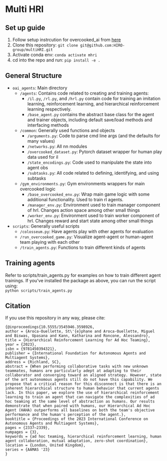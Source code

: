 # Multi HRI

## Set up guide
1. Follow setup instrcution for overcooked_ai from [here](https://github.com/HIRO-group/overcooked_ai)
3. Clone this repository: `git clone git@github.com:HIRO-group/multiHRI.git`
2. Activate conda env: `conda activate mhri`
3. cd into the repo and run: `pip install -e .`


<!-- # Hierarchical Ad Hoc Agents (HAHA)
Code for [Hierarchical Reinforcement Learning for Ad Hoc Teaming](https://www.southampton.ac.uk/~eg/AAMAS2023/pdfs/p2337.pdf). Used to train a variety of agents for the overcooked domain.  

## Set up guide
1. Create conda environment:`conda create -n oai python=3.9`
2. Activate env: `conda activate oai`
3. Install [pytorch](https://pytorch.org/get-started/locally/) based on your use case 
4. Install overcooked-ai: `pip install git+https://github.com/StephAO/overcooked_ai.git`  
***Note***: The above repo is a modified version of the original [overcooked ai repo](https://github.com/HumanCompatibleAI/overcooked_ai)
5. Clone modified overcooked-ai repo: `git clone https://github.com/StephAO/HAHA.git'   
6. Move to repo dir: `cd HAHA`
7. Install this package: `pip install -e .`
8. If step 7 did not work, try commenting liblsl in the setup.py file --> 

## General Structure
- `oai_agents`: Main directory
  - `/agents`: Contains code related to creating and training agents: 
    - `/il.py`, `/rl.py`, and `/hrl.py` contain code for training an imitation learning, reinforcement learning, and hierarchical reinforcement learning respectively. 
    - `/base_agent.py` contains the abstract base class for the agent and trainer objects, including default save/load methods and interfacing methods
  - `/common`: Generally used functions and objects
    - `/arguments.py`: Code to parse cmd line args (and the defaults for many values)
    - `/networks.py`: All nn modules
    - `/overcooked_dataset.py`: Pytorch dataset wrapper for human play data used for il
    - `/state_encodings.py`: Code used to manipulate the state into agent obs
    - `/subtasks.py`: All code related to defining, identifying, and using subtasks
  - `/gym_environments.py`: Gym environments wrappers for main overcooked logic
    - `/base_overcooked_env.py`: Wrap main game logic with some additional functionality. Used to train rl agents.
    - `/manager_env.py`: Environment used to train manager component of hrl. Changes action space among other small things
    - `/worker_env.py`: Environment used to train worker component of hrl. Changes reward and start state among other small things
- `scripts`: Generally useful scripts
  - `/colosseum.py`: Have agents play with other agents for evaluation
  - `/run_overcooked_game.py`: Visualize agent-agent or human-agent team playing with each other
  - `/train_agents.py`: Functions to train different kinds of agents

## Training agents
Refer to scripts/train_agents.py for examples on how to train different agent trainings.
If you've installed the package as above, you can run the script using:  
`python scripts/train_agents.py`

## Citation
If you use this repository in any way, please cite:  
```
{@inproceedings{10.5555/3545946.3598926,
author = {Aroca-Ouellette, St\'{e}phane and Aroca-Ouellette, Miguel and Biswas, Upasana and Kann, Katharina and Roncone, Alessandro},
title = {Hierarchical Reinforcement Learning for Ad Hoc Teaming},
year = {2023},
isbn = {9781450394321},
publisher = {International Foundation for Autonomous Agents and Multiagent Systems},
address = {Richland, SC},
abstract = {When performing collaborative tasks with new unknown teammates, humans are particularly adept at adapting to their collaborator and converging toward an aligned strategy. However, state of the art autonomous agents still do not have this capability. We propose that a critical reason for this disconnect is that there is an inherent hierarchical structure to human behavior that current agents lack. In this paper, we explore the use of hierarchical reinforcement learning to train an agent that can navigate the complexities of ad hoc teaming at the same level of abstraction as humans. Our results demonstrate that when paired with humans, our Hierarchical Ad Hoc Agent (HAHA) outperforms all baselines on both the team's objective performance and the human's perception of the agent.},
booktitle = {Proceedings of the 2023 International Conference on Autonomous Agents and Multiagent Systems},
pages = {2337–2339},
numpages = {3},
keywords = {ad hoc teaming, hierarchical reinforcement learning, human agent collaboration, mutual adaptation, zero-shot coordination},
location = {London, United Kingdom},
series = {AAMAS '23}
}
```
